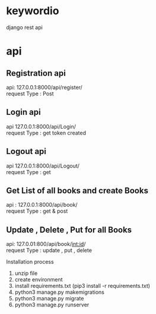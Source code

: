 # keywordio
django rest api


# api
## Registration api
api: 127.0.0.1:8000/api/register/ <br />
request Type : Post 

##  Login api
api 127.0.0.1:8000/api/Login/ <br />
request Type : get 
token created 

## Logout api 
api 127.0.0.1:8000/api/Logout/ <br />
request Type : get

## Get List of all books and create Books 
api : 127.0.0.1:8000/api/book/ <br />
request Type : get & post 

## Update , Delete , Put for all Books 
api: 127.0.01:800/api/book/<int:id>/ <br />
request Type : update , put , delete 


Installation process
1. unzip file 
2. create environment
3. install requirements.txt (pip3 install -r requirements.txt)
4. python3 manage.py makemigrations
5. python3 manage.py migrate
6. python3 manage.py runserver

